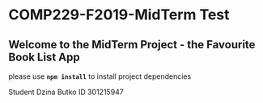 # COMP229-F2019-MidTerm Test

## Welcome to the MidTerm Project - the Favourite Book List App

please use **`npm install`** to install project dependencies


Student Dzina Butko ID 301215947